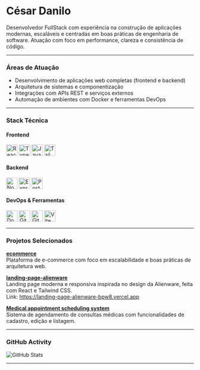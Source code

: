 <h1 align="left">César Danilo</h1>

<p align="left">
Desenvolvedor FullStack com experiência na construção de aplicações modernas, escaláveis e centradas em boas práticas de engenharia de software. Atuação com foco em performance, clareza e consistência de código.
</p>

---

### Áreas de Atuação

- Desenvolvimento de aplicações web completas (frontend e backend)  
- Arquitetura de sistemas e componentização  
- Integrações com APIs REST e serviços externos  
- Automação de ambientes com Docker e ferramentas DevOps

---

### Stack Técnica

#### Frontend

<p align="left">
  <img src="https://cdn.jsdelivr.net/gh/devicons/devicon/icons/react/react-original.svg" title="React" alt="React" width="30"/>
  <img src="https://cdn.jsdelivr.net/gh/devicons/devicon/icons/typescript/typescript-plain.svg" title="TypeScript" alt="TypeScript" width="30"/>
  <img src="https://cdn.jsdelivr.net/gh/devicons/devicon/icons/javascript/javascript-plain.svg" title="JavaScript" alt="JavaScript" width="30"/>
  <img src="https://cdn.jsdelivr.net/gh/devicons/devicon@latest/icons/tailwindcss/tailwindcss-original.svg" title="TailwindCSS" alt="TailwindCSS" width="30"/>
<!--   <img src="https://cdn.jsdelivr.net/gh/devicons/devicon/icons/html5/html5-plain.svg" title="HTML5" alt="HTML5" width="30"/>
  <img src="https://cdn.jsdelivr.net/gh/devicons/devicon/icons/css3/css3-plain.svg" title="CSS3" alt="CSS3" width="30"/> -->
</p>

#### Backend

<p align="left">
  <img src="https://cdn.jsdelivr.net/gh/devicons/devicon/icons/nodejs/nodejs-plain.svg" title="Node.js" alt="Node.js" width="30"/>
  <img src="https://cdn.jsdelivr.net/gh/devicons/devicon/icons/express/express-original.svg" title="Express" alt="Express" width="30"/>
  <img src="https://cdn.jsdelivr.net/gh/devicons/devicon/icons/postgresql/postgresql-plain.svg" title="PostgreSQL" alt="PostgreSQL" width="30"/>
<!--   <img src="https://cdn.jsdelivr.net/gh/devicons/devicon/icons/prisma/prisma-original.svg" title="Prisma ORM" alt="Prisma" width="30"/> -->
</p>

#### DevOps & Ferramentas

<p align="left">
  <img src="https://cdn.jsdelivr.net/gh/devicons/devicon/icons/docker/docker-plain.svg" title="Docker" alt="Docker" width="30"/>
  <img src="https://cdn.jsdelivr.net/gh/devicons/devicon/icons/git/git-plain.svg" title="Git" alt="Git" width="30"/>
  <img src="https://cdn.jsdelivr.net/gh/devicons/devicon/icons/github/github-original.svg" title="GitHub" alt="GitHub" width="30"/>
  <img src="https://cdn.jsdelivr.net/gh/devicons/devicon/icons/vite/vite-original.svg" title="Vite" alt="Vite" width="30"/>
<!--   <img src="https://cdn.jsdelivr.net/gh/devicons/devicon/icons/webpack/webpack-original.svg" title="Webpack" alt="Webpack" width="30"/> -->
</p>

---

### Projetos Selecionados

**[ecommerce](https://github.com/CesarDanilo/ecommerce)**  
Plataforma de e-commerce com foco em escalabilidade e boas práticas de arquitetura web.

**[landing-page-alienware](https://github.com/CesarDanilo/landing-page-alienware)**  
Landing page moderna e responsiva inspirada no design da Alienware, feita com React e Tailwind CSS.</br>
Link: https://landing-page-alienware-bpw8.vercel.app

**[Medical appointment scheduling system](https://github.com/CesarDanilo/Medical-appointment-scheduling-system)**  
Sistema de agendamento de consultas médicas com funcionalidades de cadastro, edição e listagem.



---

### GitHub Activity

<img 
  src="https://github-contributor-stats.vercel.app/api?username=cesardanilo&limit=5&theme=github_dark&combine_all_yearly_contributions=true" 
  alt="GitHub Stats"
/>

---
